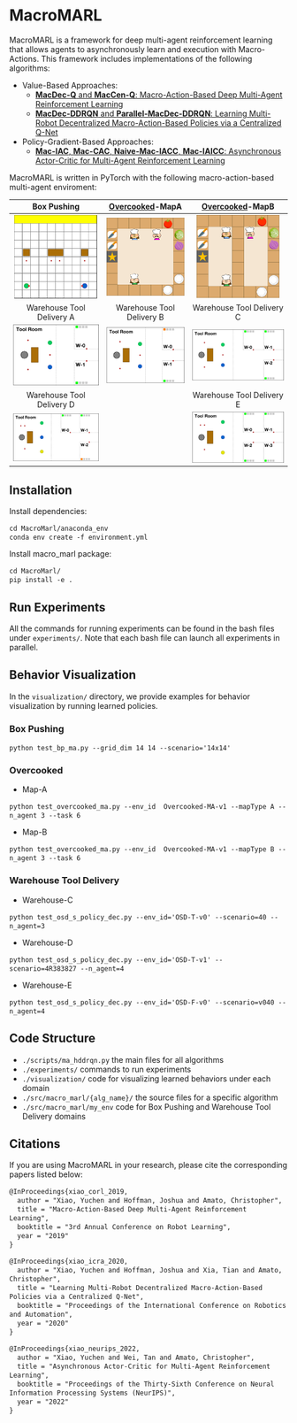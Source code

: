 # MacroMARL

MacroMARL is a framework for deep multi-agent reinforcement learning that allows agents to asynchronously learn and execution with Macro-Actions. This framework includes implementations of the following algorithms:
- Value-Based Approaches:
  - [**MacDec-Q** and **MacCen-Q**: Macro-Action-Based Deep Multi-Agent Reinforcement Learning](https://arxiv.org/abs/2004.08646)
  - [**MacDec-DDRQN** and **Parallel-MacDec-DDRQN**: Learning Multi-Robot Decentralized Macro-Action-Based Policies via a Centralized Q-Net](https://arxiv.org/abs/1909.08776)
- Policy-Gradient-Based Approaches:
  - [**Mac-IAC**, **Mac-CAC**, **Naive-Mac-IACC**, **Mac-IAICC**: Asynchronous Actor-Critic for Multi-Agent Reinforcement Learning](https://arxiv.org/abs/2209.10113)
  
MacroMARL is written in PyTorch with the following macro-action-based multi-agent enviroment:

| Box Pushing | [Overcooked](https://github.com/WeihaoTan/gym-macro-overcooked)-MapA | [Overcooked](https://github.com/WeihaoTan/gym-macro-overcooked)-MapB |
|:---:|:---:|:---:|
| <img src="https://github.com/yuchen-x/gifs/blob/master/BP14x14.png" width=150></img> | <img src="https://github.com/yuchen-x/gifs/blob/master/3_agent_D.png" width=150></img> | <img src="https://github.com/yuchen-x/gifs/blob/master/3_agent_F.png" width=150></img> |
| Warehouse Tool Delivery A | Warehouse Tool Delivery B | Warehouse Tool Delivery C |
| <img src="https://github.com/yuchen-x/gifs/blob/master/wtd_a_small.png" width=210></img> | <img src="https://github.com/yuchen-x/gifs/blob/master/wtd_b_small.png" width=230></img> | <img src="https://github.com/yuchen-x/gifs/blob/master/wtd_c_small.png" width=300></img> 
| Warehouse Tool Delivery D || Warehouse Tool Delivery E |
| <img src="https://github.com/yuchen-x/gifs/blob/master/wtd_e_small.png" width=300></img> || <img src="https://github.com/yuchen-x/gifs/blob/master/wtd_d_small.png" width=300></img> | 

## Installation
Install dependencies:
```
cd MacroMarl/anaconda_env
conda env create -f environment.yml
```
Install macro_marl package:
```
cd MacroMarl/
pip install -e .
```

## Run Experiments
All the commands for running experiments can be found in the bash files under `experiments/`. Note that each bash file can launch all experiments in parallel.

## Behavior Visualization
In the `visualization/` directory, we provide examples for behavior visualization by running learned policies.
### Box Pushing
```
python test_bp_ma.py --grid_dim 14 14 --scenario='14x14'
```
### Overcooked
- Map-A
```
python test_overcooked_ma.py --env_id  Overcooked-MA-v1 --mapType A --n_agent 3 --task 6
```
- Map-B
```
python test_overcooked_ma.py --env_id  Overcooked-MA-v1 --mapType B --n_agent 3 --task 6
```
### Warehouse Tool Delivery
- Warehouse-C
```
python test_osd_s_policy_dec.py --env_id='OSD-T-v0' --scenario=40 --n_agent=3
```
- Warehouse-D
```
python test_osd_s_policy_dec.py --env_id='OSD-T-v1' --scenario=4R383827 --n_agent=4
```
- Warehouse-E
```
python test_osd_s_policy_dec.py --env_id='OSD-F-v0' --scenario=v040 --n_agent=4
```

## Code Structure
- `./scripts/ma_hddrqn.py` the main files for all algorithms
- `./experiments/` commands to run experiments
- `./visualization/` code for visualizing learned behaviors under each domain 
- `./src/macro_marl/{alg_name}/` the source files for a specific algorithm
- `./src/macro_marl/my_env` code for Box Pushing and Warehouse Tool Delivery domains

## Citations
If you are using MacroMARL in your research, please cite the corresponding papers listed below:
```
@InProceedings{xiao_corl_2019,
  author = "Xiao, Yuchen and Hoffman, Joshua and Amato, Christopher",
  title = "Macro-Action-Based Deep Multi-Agent Reinforcement Learning",
  booktitle = "3rd Annual Conference on Robot Learning",
  year = "2019"
}
```
```
@InProceedings{xiao_icra_2020,
  author = "Xiao, Yuchen and Hoffman, Joshua and Xia, Tian and Amato, Christopher",
  title = "Learning Multi-Robot Decentralized Macro-Action-Based Policies via a Centralized Q-Net",
  booktitle = "Proceedings of the International Conference on Robotics and Automation",
  year = "2020"
}
```
```
@InProceedings{xiao_neurips_2022,
  author = "Xiao, Yuchen and Wei, Tan and Amato, Christopher",
  title = "Asynchronous Actor-Critic for Multi-Agent Reinforcement Learning",
  booktitle = "Proceedings of the Thirty-Sixth Conference on Neural Information Processing Systems (NeurIPS)",
  year = "2022"
}
```
